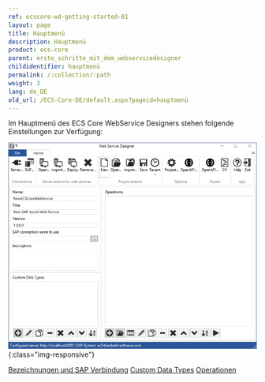 ```yaml
---
ref: ecscore-wd-getting-started-01
layout: page
title: Hauptmenü
description: Hauptmenü
product: ecs-core
parent: erste_schritte_mit_dem_webservicedesigner
childidentifier: hauptmenü
permalink: /:collection/:path
weight: 3
lang: de_DE
old_url: /ECS-Core-DE/default.aspx?pageid=hauptmenü
---
```


Im Hauptmenü des ECS Core WebService Designers stehen folgende Einstellungen zur Verfügung:

![WSD-15](/img/content/ecscore-wsd_15.jpg){:class="img-responsive"}

[Bezeichnungen und SAP Verbindung](/bezeichnungenundsapverbindung)
[Custom Data Types](/customdatatypes)
[Operationen](/operations)  

       

  